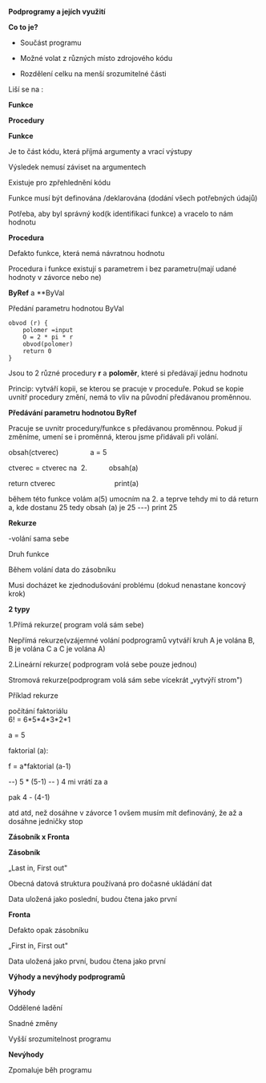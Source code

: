 **Podprogramy a jejích využití**

**Co to je?**

-   Součást programu

-   Možné volat z různých místo zdrojového kódu

-   Rozdělení celku na menší srozumitelné části

Liší se na :

**Funkce**

**Procedury**

**Funkce**

Je to část kódu, která příjmá argumenty a vrací výstupy

Výsledek nemusí záviset na argumentech

Existuje pro zpřehlednění kódu

Funkce musí být definována /deklarována (dodání všech potřebných údajů)

Potřeba, aby byl správný kod(k identifikaci funkce) a vracelo to nám
hodnotu

**Procedura**

Defakto funkce, která nemá návratnou hodnotu

Procedura i funkce existují s parametrem i bez parametru(mají udané
hodnoty v závorce nebo ne)

**ByRef** a **ByVal

Předání parametru hodnotou ByVal
```
obvod (r) {
    polomer =input
    O = 2 * pi * r
    obvod(polomer)
    return 0
}                             
```
Jsou to 2 různé procedury **r** a **poloměr**, které si předávají jednu
hodnotu

Princip: vytváří kopii, se kterou se pracuje v proceduře. Pokud se kopie
uvnitř procedury změní, nemá to vliv na původní předávanou proměnnou.

**Předávání parametru hodnotou ByRef**

Pracuje se uvnitr procedury/funkce s předávanou proměnnou. Pokud jí
změníme, umení se i proměnná, kterou jsme přidávali při volání.

obsah(ctverec)                a = 5

ctverec = ctverec na  2.           obsah(a)    

return ctverec                              print(a)  

během této funkce volám a(5) umocním na 2. a teprve tehdy mi to dá
return a, kde dostanu 25 tedy obsah (a) je 25 \-\--) print 25

**Rekurze**

-volání sama sebe

Druh funkce

Během volání data do zásobníku

Musi docházet ke zjednodušování problému (dokud nenastane koncový krok)

**2 typy**

1.Přímá rekurze( program volá sám sebe)

Nepřímá rekurze(vzájemné volání podprogramů vytváří kruh A je volána B,
B je volána C a C je volána A)

2.Lineární rekurze( podprogram volá sebe pouze jednou)

Stromová rekurze(podprogram volá sám sebe vícekrát „vytvýří strom")

Příklad rekurze

počítání faktoriálu \
6! = 6\*5\*4\*3\*2\*1

a = 5

faktorial (a):

f = a\*faktorial (a-1)

\--) 5 \* (5-1) \-- ) 4 mi vrátí za a 

pak 4 - (4-1)

atd atd, než dosáhne v závorce 1 ovšem musím mít definováný, že až a
dosáhne jedničky stop 

**Zásobník x Fronta**

**Zásobník**

„Last in, First out"

Obecná datová struktura používaná pro dočasné ukládání dat

Data uložená jako poslední, budou čtena jako první

**Fronta**

Defakto opak zásobníku

„First in, First out"

Data uložená jako první, budou čtena jako první

**Výhody a nevýhody podprogramů**

**Výhody**

Oddělené ladění

Snadné změny

Vyšší srozumitelnost programu

**Nevýhody**

Zpomaluje běh programu
